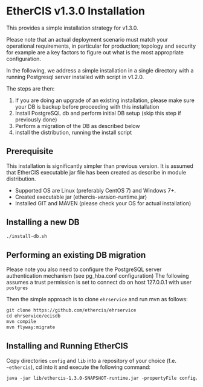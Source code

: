 # EtherCIS v1.3.0 Installation

This provides a simple installation strategy for v1.3.0.

Please note that an actual deployment scenario must match your operational requirements, in particular for 
production; topology and security for example are a key factors to figure out what is the most appropriate
configuration. 

In the following, we address a simple installation in a single directory with a running Postgresql server installed
with script in v1.2.0.

The steps are then:

1. If you are doing an upgrade of an existing installation, please make sure your DB is backup before proceeding with
this installation
2. Install PostgreSQL db and perform initial DB setup (skip this step if previously done)
3. Perform a migration of the DB as described below
4. install the distribution, running the install script 

## Prerequisite

This installation is significantly simpler than previous version. It is assumed that EtherCIS executable jar file has
been created as describe in module distribution.

- Supported OS are Linux (preferably CentOS 7) and Windows 7+.
- Created executable jar (ethercis-*version*-runtime.jar)
- Installed GIT and MAVEN (please check your OS for actual installation)

## Installing a new DB

```markdown
./install-db.sh
```

## Performing an existing DB migration

Please note you also need to configure the PostgreSQL server authentication mechanism (see pg_hba.conf configuration)
The following assumes a trust permission is set to connect db on host 127.0.0.1 with user `postgres`

Then the simple approach is to clone `ehrservice` and run mvn as follows:

```markdown
git clone https://github.com/ethercis/ehrservice
cd ehrservice/ecisdb
mvn compile
mvn flyway:migrate
```

## Installing and Running EtherCIS

Copy directories `config` and `lib` into a repository of your choice (f.e. `~ethercis`), cd into it and execute the 
following command:

```markdown
java -jar lib/ethercis-1.3.0-SNAPSHOT-runtime.jar -propertyFile config/services.properties
```